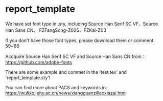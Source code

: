 ﻿# report_template

We have set font type in .sty, including Source Han Serif SC VF、Source Han Sans CN、 FZFangSong-Z02S、FZKai-Z03

If you don't have those font types, please download them or comment 59~66

Accquire Source Han Serif SC VF and Source Han Sans CN from：https://github.com/adobe-fonts

There are some example and commet in the 'test.tex' and 'report_template.sty'!

You can find more about PACS and keywords in: https://wulixb.iphy.ac.cn/news/xiangguanziliaoxiazai.htm
